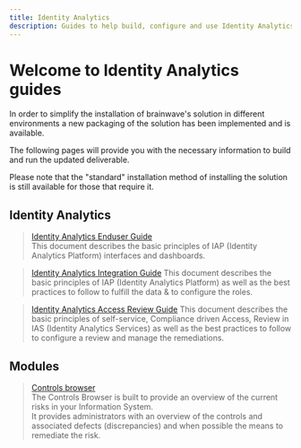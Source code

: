 ```yaml
---
title: Identity Analytics
description: Guides to help build, configure and use Identity Analytics
---
```


# Welcome to Identity Analytics guides

In order to simplify the installation of brainwave's solution in different environments a new packaging of the solution has been implemented and is available.  

The following pages will provide you with the necessary information to build and run the updated deliverable.  

Please note that the "standard" installation method of installing the solution is still available for those that require it.  

## Identity Analytics

<section>
  
  > [Identity Analytics Enduser Guide](identitry-analytics/enduser-guide/01-introduction)  
  > This document describes the basic principles of IAP (Identity Analytics Platform) interfaces and dashboards.  

  > [Identity Analytics Integration Guide](identitry-analytics/integration-guide/01-introduction)
  > This document describes the basic principles of IAP (Identity Analytics Platform) as well as the best practices to follow to fulfill the data & to configure the roles.  

  > [Identity Analytics Access Review Guide](identity-analytics/uar-guide/introduction)
  > This document describes the basic principles of self-service, Compliance driven Access, Review in IAS (Identity Analytics Services) as well as the best practices to follow to configure a review and manage the remediations.  

</section>

## Modules

<section>
  
  > [Controls browser](controls-browser/controls-browser)  
  > The Controls Browser is built to provide an overview of the current risks in your Information System.  
It provides administrators with an overview of the controls and associated defects (discrepancies) and when possible the means to remediate the risk.  

</section>

